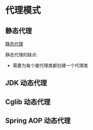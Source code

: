 


# 代理模式

## 静态代理
[静态代理](./staticProxy/StaticProxy.java)

静态代理的缺点: 
- 需要为每个被代理类都创建一个代理类

## JDK 动态代理

## Cglib 动态代理

## Spring AOP 动态代理